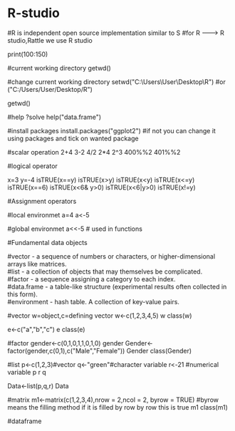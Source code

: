 # R-studio

#R is independent open source implementation similar to S
#for R ---> R studio,Rattle we use R studio

print(100:150)

#current working directory
getwd()

#change current working directory
setwd("C:\\Users\\User\\Desktop\\R")
#or ("C:/Users/User/Desktop/R")

getwd()

#help
?solve
help("data.frame")

#install packages
install.packages("ggplot2")
#if not you can change it using packages and tick on wanted package

#scalar operation
2+4
3-2
4/2
2*4
2^3
400%%2
401%%2

#logical operator

x=3
y=-4
isTRUE(x==y)
isTRUE(x>y)
isTRUE(x<y)
isTRUE(x<=y)
isTRUE(x==6)
isTRUE(x<6& y>0)
isTRUE(x<6|y>0)
isTRUE(x!=y)

#Assignment operators

#local environmet
a=4
a<-5

#global environmet
a<<-5 # used in functions


#Fundamental data objects

#vector - a sequence of numbers or characters, or higher-dimensional arrays like matrices.   
#list - a collection of objects that may themselves be complicated.   
#factor - a sequence assigning a category to each index.   
#data.frame - a table-like structure (experimental results often collected in this form).   
#environment - hash table. A collection of key-value pairs.  

#vector w=object,c=defining vector
w<-c(1,2,3,4,5)
w
class(w)

e<-c("a","b","c")
e
class(e)

#factor
gender<-c(0,1,0,1,1,0,1,0)
gender
Gender<-factor(gender,c(0,1),c("Male","Female"))
Gender
class(Gender)


#list
p<-c(1,2,3)#vector
q<-"green"#character variable
r<-21 #numerical variable
p
r
q

Data<-list(p,q,r)
Data

#matrix
m1<-matrix(c(1,2,3,4),nrow = 2,ncol = 2, byrow = TRUE)
#byrow means the filling method if it is filled by row by row this is true
m1
class(m1)

#dataframe

